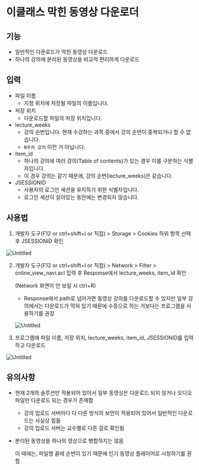 # 이클래스 막힌 동영상 다운로더

## 기능

- 일반적인 다운로드가 막힌 동영상 다운로드
- 하나의 강의에 분리된 동영상을 비교적 편리하게 다운로드

## 입력

- 파일 이름
    - 지정 위치에 저장될 파일의 이름입니다.
- 저장 위치
    - 다운로드할 파일의 저장 위치입니다.
- lecture_weeks
    - 강의 순번입니다. 현재 수강하는 과목 중에서 강의 순번이 중복되거나 할 수 없습니다.
    - `N주차 강의` 이런 거 아닙니다.
- item_id
    - 하나의 강의에 여러 강의(Table of contents)가 있는 경우 이를 구분하는 식별자입니다.
    - 이 경우 강의는 같기 때문에, 강의 순번(lecture_weeks)은 같습니다.
- JSESSIONID
    - 사용자의 로그인 세션을 유지하기 위한 식별자입니다.
    - 로그인 세션이 살아있는 동안에는 변경되지 않습니다.

## 사용법

1. 개발자 도구(F12 or ctrl+shift+I or 직접) > Storage > Cookies 하위 항목 선택 후 JSESSIONID 확인

![Untitled](https://s3-us-west-2.amazonaws.com/secure.notion-static.com/904ef682-bd1f-4c98-9d3c-3a51bc667b89/Untitled.png)

2. 개발자 도구(F12 or ctrl+shift+I or 직접) > Network > Filter > online_view_navi.acl 입력 후 Response에서 lecture_weeks,  item_id 확인

   (Network 화면이 안 보일 시 ctrl+R)

    - Response에서 path로 넘어가면 동영상 강의를 다운로드할 수 있지만 일부 강의에서는 다운로드가 막혀 있기 때문에 수동으로 하는 거보다는 프로그램을 사용하기를 권장

   ![Untitled](https://s3-us-west-2.amazonaws.com/secure.notion-static.com/a95d9b9b-ea49-4014-af14-c2fc0624d055/Untitled.png)


3. 프로그램에 파일 이름, 저장 위치, lecture_weeks, item_id, JSESSIONID를 입력하고 다운로드

![Untitled](https://s3-us-west-2.amazonaws.com/secure.notion-static.com/02588ae2-4e5d-40c7-8423-884a640868ff/Untitled.png)

## 유의사항

- 현재 2개의 솔루션만 적용되어 있어서 일부 동영상은 다운로드 되지 않거나 오디오 파일만 다운로드 되는 경우가 존재함
    - 강의 업로드 서버마다 다 다른 방식의 보안이 적용되어 있어서 일반적인 다운로드는 사실상 힘듦
    - 강의 업로드 서버는 교수별로 다른 걸로 확인됨
- 분리된 동영상을 하나의 영상으로 병합하지는 않음

  이 때에는, 파일명 끝에 순번이 있기 때문에 인기 동영상 플레이어로 시청하기를 권함